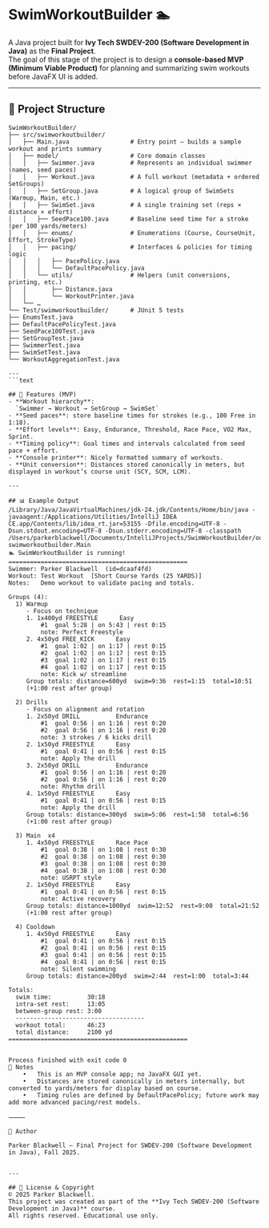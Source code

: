 # SwimWorkoutBuilder 🏊

A Java project built for **Ivy Tech SWDEV-200 (Software Development in Java)** as the **Final Project**.  
The goal of this stage of the project is to design a **console-based MVP (Minimum Viable Product)** for planning and summarizing swim workouts before JavaFX UI is added.

---

## 📂 Project Structure
```text
SwimWorkoutBuilder/
├── src/swimworkoutbuilder/
│   ├── Main.java                 # Entry point – builds a sample workout and prints summary
│   ├── model/                    # Core domain classes
│   │   ├── Swimmer.java          # Represents an individual swimmer (names, seed paces)
│   │   ├── Workout.java          # A full workout (metadata + ordered SetGroups)
│   │   ├── SetGroup.java         # A logical group of SwimSets (Warmup, Main, etc.)
│   │   ├── SwimSet.java          # A single training set (reps × distance × effort)
│   │   ├── SeedPace100.java      # Baseline seed time for a stroke (per 100 yards/meters)
│   │   ├── enums/                # Enumerations (Course, CourseUnit, Effort, StrokeType)
│   │   ├── pacing/               # Interfaces & policies for timing logic
│   │   │   ├── PacePolicy.java
│   │   │   └── DefaultPacePolicy.java
│   │   └── utils/                # Helpers (unit conversions, printing, etc.)
│   │       ├── Distance.java
│   │       └── WorkoutPrinter.java
│   └── …
└── Test/swimworkoutbuilder/      # JUnit 5 tests
├── EnumsTest.java
├── DefaultPacePolicyTest.java
├── SeedPace100Test.java
├── SetGroupTest.java
├── SwimmerTest.java
├── SwimSetTest.java
└── WorkoutAggregationTest.java

---
```text

## 🚀 Features (MVP)
- **Workout hierarchy**:  
  `Swimmer → Workout → SetGroup → SwimSet`
- **Seed paces**: store baseline times for strokes (e.g., 100 Free in 1:18).
- **Effort levels**: Easy, Endurance, Threshold, Race Pace, VO2 Max, Sprint.
- **Timing policy**: Goal times and intervals calculated from seed pace + effort.
- **Console printer**: Nicely formatted summary of workouts.
- **Unit conversion**: Distances stored canonically in meters, but displayed in workout’s course unit (SCY, SCM, LCM).

---

## 📊 Example Output
/Library/Java/JavaVirtualMachines/jdk-24.jdk/Contents/Home/bin/java -javaagent:/Applications/Utilities/IntelliJ IDEA CE.app/Contents/lib/idea_rt.jar=53155 -Dfile.encoding=UTF-8 -Dsun.stdout.encoding=UTF-8 -Dsun.stderr.encoding=UTF-8 -classpath /Users/parkerblackwell/Documents/IntelliJProjects/SwimWorkoutBuilder/out/production/SwimWorkoutBuilder swimworkoutbuilder.Main
🏊 SwimWorkoutBuilder is running!
==================================================
Swimmer: Parker Blackwell  (id=dcaaf4fd)
Workout: Test Workout  [Short Course Yards (25 YARDS)]
Notes:   Demo workout to validate pacing and totals.

Groups (4):
  1) Warmup
     - Focus on technique
     1. 1x400yd FREESTYLE      Easy        
         #1  goal 5:28 | on 5:43 | rest 0:15
         note: Perfect Freestyle
     2. 4x50yd FREE_KICK      Easy        
         #1  goal 1:02 | on 1:17 | rest 0:15
         #2  goal 1:02 | on 1:17 | rest 0:15
         #3  goal 1:02 | on 1:17 | rest 0:15
         #4  goal 1:02 | on 1:17 | rest 0:15
         note: Kick w/ streamline
     Group totals: distance=600yd  swim=9:36  rest=1:15  total=10:51
     (+1:00 rest after group)

  2) Drills
     - Focus on alignment and rotation
     1. 2x50yd DRILL          Endurance   
         #1  goal 0:56 | on 1:16 | rest 0:20
         #2  goal 0:56 | on 1:16 | rest 0:20
         note: 3 strokes / 6 kicks drill
     2. 1x50yd FREESTYLE      Easy        
         #1  goal 0:41 | on 0:56 | rest 0:15
         note: Apply the drill
     3. 2x50yd DRILL          Endurance   
         #1  goal 0:56 | on 1:16 | rest 0:20
         #2  goal 0:56 | on 1:16 | rest 0:20
         note: Rhythm drill
     4. 1x50yd FREESTYLE      Easy        
         #1  goal 0:41 | on 0:56 | rest 0:15
         note: Apply the drill
     Group totals: distance=300yd  swim=5:06  rest=1:50  total=6:56
     (+1:00 rest after group)

  3) Main  x4
     1. 4x50yd FREESTYLE      Race Pace   
         #1  goal 0:38 | on 1:08 | rest 0:30
         #2  goal 0:38 | on 1:08 | rest 0:30
         #3  goal 0:38 | on 1:08 | rest 0:30
         #4  goal 0:38 | on 1:08 | rest 0:30
         note: USRPT style
     2. 1x50yd FREESTYLE      Easy        
         #1  goal 0:41 | on 0:56 | rest 0:15
         note: Active recovery
     Group totals: distance=1000yd  swim=12:52  rest=9:00  total=21:52
     (+1:00 rest after group)

  4) Cooldown
     1. 4x50yd FREESTYLE      Easy        
         #1  goal 0:41 | on 0:56 | rest 0:15
         #2  goal 0:41 | on 0:56 | rest 0:15
         #3  goal 0:41 | on 0:56 | rest 0:15
         #4  goal 0:41 | on 0:56 | rest 0:15
         note: Silent swimming
     Group totals: distance=200yd  swim=2:44  rest=1:00  total=3:44

Totals:
  swim time:          30:18
  intra-set rest:     13:05
  between-group rest: 3:00
  ------------------------------------
  workout total:      46:23
  total distance:     2100 yd
==================================================


Process finished with exit code 0
📌 Notes
	•	This is an MVP console app; no JavaFX GUI yet.
	•	Distances are stored canonically in meters internally, but converted to yards/meters for display based on course.
	•	Timing rules are defined by DefaultPacePolicy; future work may add more advanced pacing/rest models.

⸻

👤 Author

Parker Blackwell – Final Project for SWDEV-200 (Software Development in Java), Fall 2025.


---

## 📄 License & Copyright
© 2025 Parker Blackwell.  
This project was created as part of the **Ivy Tech SWDEV-200 (Software Development in Java)** course.  
All rights reserved. Educational use only.
